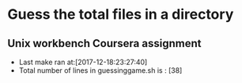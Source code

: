 # Guess the total files in a directory
## Unix workbench Coursera assignment
* Last make ran at:[2017-12-18:23:27:40]
* Total number of lines in guessinggame.sh is : [38]
